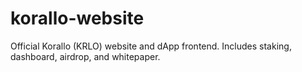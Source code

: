 # korallo-website
Official Korallo (KRLO) website and dApp frontend. Includes staking, dashboard, airdrop, and whitepaper.

